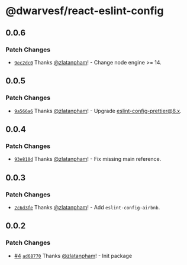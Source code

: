# @dwarvesf/react-eslint-config

## 0.0.6

### Patch Changes

- [`9ec2dc0`](https://github.com/dwarvesf/react-sdk/commit/9ec2dc05197d1bc86b8e7a098744fc9560debb03)
  Thanks [@zlatanpham](https://github.com/zlatanpham)! - Change node
  engine >= 14.

## 0.0.5

### Patch Changes

- [`9a566a6`](https://github.com/dwarvesf/react-sdk/commit/9a566a66a76d33f47fdccb4777a380f92d009333)
  Thanks [@zlatanpham](https://github.com/zlatanpham)! - Upgrade
  eslint-config-prettier@8.x.

## 0.0.4

### Patch Changes

- [`93e810d`](https://github.com/dwarvesf/react-sdk/commit/93e810d43b0ca317282b0f5bb0afce55c6ee1725)
  Thanks [@zlatanpham](https://github.com/zlatanpham)! - Fix missing main
  reference.

## 0.0.3

### Patch Changes

- [`2c6d3fe`](https://github.com/dwarvesf/react-sdk/commit/2c6d3fe5b595b0ef823a5c15a23687f45e137f81)
  Thanks [@zlatanpham](https://github.com/zlatanpham)! - Add
  `eslint-config-airbnb`.

## 0.0.2

### Patch Changes

- [#4](https://github.com/dwarvesf/react-sdk/pull/4)
  [`ad68770`](https://github.com/dwarvesf/react-sdk/commit/ad68770b4761b46318f8c279c382c71b1075ce33)
  Thanks [@zlatanpham](https://github.com/zlatanpham)! - Init package
